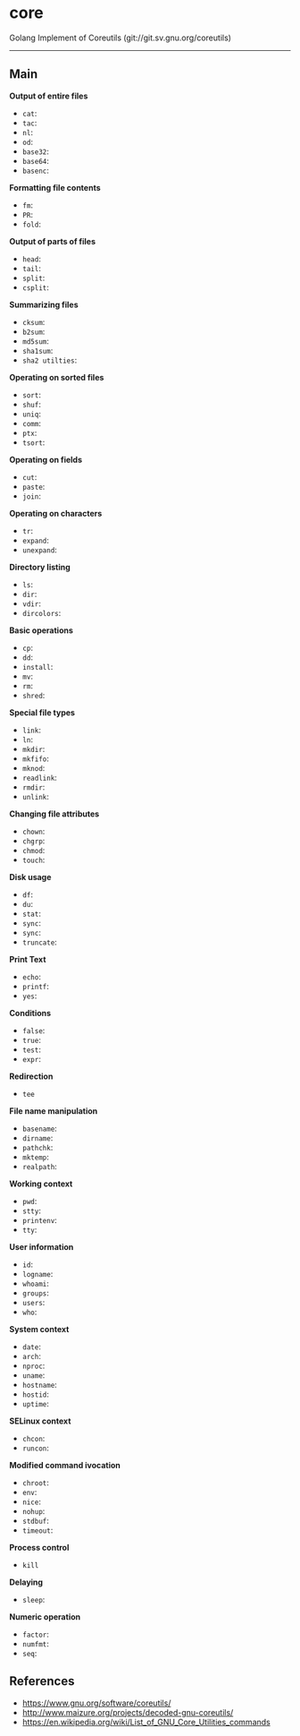 # core

Golang Implement of Coreutils (git://git.sv.gnu.org/coreutils)

---

## Main

**Output of entire files**

+ `cat`:
+ `tac`:
+ `nl`:
+ `od`:
+ `base32`:
+ `base64`:
+ `basenc`:

**Formatting file contents**

+ `fm`:
+ `PR`:
+ `fold`:

**Output of parts of files**

+ `head`:
+ `tail`:
+ `split`:
+ `csplit`:

**Summarizing files**

+ `cksum`:
+ `b2sum`:
+ `md5sum`:
+ `sha1sum`:
+ `sha2 utilties`:

**Operating on sorted files**

+ `sort`:
+ `shuf`:
+ `uniq`:
+ `comm`:
+ `ptx`:
+ `tsort`:

**Operating on fields**

+ `cut`:
+ `paste`:
+ `join`:

**Operating on characters**

+ `tr`:
+ `expand`:
+ `unexpand`:

**Directory listing**

+ `ls`:
+ `dir`:
+ `vdir`:
+ `dircolors`:

**Basic operations**

+ `cp`:
+ `dd`:
+ `install`:
+ `mv`:
+ `rm`:
+ `shred`:

**Special file types**

+ `link`:
+ `ln`:
+ `mkdir`:
+ `mkfifo`:
+ `mknod`:
+ `readlink`:
+ `rmdir`:
+ `unlink`:

**Changing file attributes**

+ `chown`:
+ `chgrp`:
+ `chmod`:
+ `touch`:

**Disk usage**

+ `df`:
+ `du`:
+ `stat`:
+ `sync`:
+ `sync`:
+ `truncate`:

**Print Text**

+ `echo`:
+ `printf`:
+ `yes`:

**Conditions**

+ `false`:
+ `true`:
+ `test`:
+ `expr`:

**Redirection**

+ `tee`

**File name manipulation**

+ `basename`:
+ `dirname`:
+ `pathchk`:
+ `mktemp`:
+ `realpath`:

**Working context**

+ `pwd`:
+ `stty`:
+ `printenv`:
+ `tty`:

**User information**

+ `id`:
+ `logname`:
+ `whoami`:
+ `groups`:
+ `users`:
+ `who`:

**System context**

+ `date`:
+ `arch`:
+ `nproc`:
+ `uname`:
+ `hostname`:
+ `hostid`:
+ `uptime`:


**SELinux context**

+ `chcon`:
+ `runcon`:

**Modified command ivocation**

+ `chroot`:
+ `env`:
+ `nice`:
+ `nohup`:
+ `stdbuf`:
+ `timeout`:

**Process control**

+ `kill`

**Delaying**

+ `sleep`:


**Numeric operation**

+ `factor`:
+ `numfmt`:
+ `seq`:


## References

+ https://www.gnu.org/software/coreutils/
+ http://www.maizure.org/projects/decoded-gnu-coreutils/
+ https://en.wikipedia.org/wiki/List_of_GNU_Core_Utilities_commands




















































































